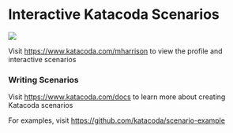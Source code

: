 # Interactive Katacoda Scenarios

[![](http://shields.katacoda.com/katacoda/mharrison/count.svg)](https://www.katacoda.com/mharrison "Get your profile on Katacoda.com")

Visit https://www.katacoda.com/mharrison to view the profile and interactive scenarios

### Writing Scenarios
Visit https://www.katacoda.com/docs to learn more about creating Katacoda scenarios

For examples, visit https://github.com/katacoda/scenario-example
